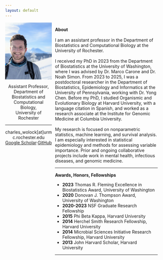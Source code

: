 ```yaml
---
layout: default
---
```


<style>
    .first-column {
    width: 30%;
    padding: 0 10px 0 0;
    float: left;
}

.second-column {
    width: 66%;
    padding: 0 10px 0 0;
    float: right;
}
    @media only screen and (max-width: 800px) {

   .first-column {
        width: 100%;
        padding-bottom: 10px;
        float: none;
    }

    .second-column {
        width: 100%;
        padding-bottom: 10px;
        float: none;
    }
    
}
</style>

<div class="row">
        <div style="text-align: center" class="first-column">
            <img id="profile" style="text-align: center" src="prof_pic.jpg" style="width:250px">
            <style type="text/css">
              #profile {
              display: block;
              margin-left: auto;
              margin-right: auto }
            </style>
             <p style="text-align: center">
            Assistant Professor,
            <br/>
            Department of Biostatistics and Computational Biology,
            <br/>
            University of Rochester
            <hr>
            charles_wolock[at]urmc.rochester.edu
            <br/>
            <a href = "https://scholar.google.com/citations?user=TPHQuKkAAAAJ&hl=en">Google Scholar</a>&middot;<a href = "https://github.com/cwolock">GitHub</a>
            </p>
        </div>
    <div class="second-column"> 
            <p>
             <b>About</b>
            <br/>
            <br/>
            I am an assistant professor in the Department of Biostatistics and Computational Biology at the University of Rochester. 
            <br/>
            <br/>
            I received my PhD in 2023 from the Department of Biostatistics at the University of Washington, where I was advised by Dr. Marco Carone and Dr. Noah Simon. From 2023 to 2025, I was a postdoctoral researcher in the Department of Biostatistics, Epidemiology and Informatics at the University of Pennsylvania, working with Dr. Yong Chen. Before my PhD, I studied Organismic and Evolutionary Biology at Harvard University, with a language citation in Spanish, and worked as a research associate at the Institute for Genomic Medicine at Columbia University.
            <br/>
            <br/>
            My research is focused on nonparametric statistics, machine learning, and survival analysis. I am especially interested in statistical epidemiology and methods for assessing variable importance. Prior and ongoing collaborative projects include work in mental health, infectious diseases, and genomic medicine.
            <hr>
            <b>Awards, Honors, Fellowships</b>
            <br/>
            <ul>
            <li><b>2023</b> Thomas R. Fleming Excellence in Biostatistics Award, University of Washington</li>
            <li><b>2020</b> Donovan J. Thompson Award, University of Washington</li>
            <li><b>2020-2023</b> NSF Graduate Research Fellowship</li>
            <li><b>2015</b> Phi Beta Kappa, Harvard University</li>
            <li><b>2014</b> Herchel Smith Research Fellowship, Harvard University</li>
            <li><b>2014</b> Microbial Sciences Initiative Research Fellowship, Harvard University</li>
            <li><b>2013</b> John Harvard Scholar, Harvard University</li>
            </ul>
            <hr>
            </p> 
        </div>
</div>

<!---
<div class="row">
    <center>

    <p>
    <b>Contact/Links</b> 
    <br/>
    cwolock[at]uw[dot]edu
    <br/> 
    <a href = "https://scholar.google.com/citations?user=TPHQuKkAAAAJ&hl=en">Google Scholar</a>
    <br/>
    <a href = "https://github.com/cwolock">GitHub</a>
    <br/>
    <a href = "https://www.biostat.washington.edu/people/charles-wolock">Student webpage</a>
    <hr>
    </p>
    </center>
</div>

-->

<!---
    <center><p class = "lead" style="clear:both;">

    cwolock[at]uw[dot]edu

    &nbsp;&nbsp;&nbsp;&nbsp;

    <a href = "https://scholar.google.com/citations?user=TPHQuKkAAAAJ&hl=en">Google Scholar</a>
    
    &nbsp;&nbsp;&nbsp;&nbsp;

    <a href = "https://github.com/cwolock">GitHub</a>
    
    &nbsp;&nbsp;&nbsp;&nbsp;

    <a href = "https://www.biostat.washington.edu/people/charles-wolock">Student webpage</a>
-->
<!---
<img class="profile-picture" src="prof_pic.jpg">
--->
<!---
## Contact/Links

**cwolock** *at* **uw** *fullstop* **edu**

Department of Biostatistics\\
Box 357232\\
University of Washington\\
Seattle, WA 98195

* [Google Scholar](https://scholar.google.com/citations?user=TPHQuKkAAAAJ&
hl=en)
* [GitHub](https://github.com/cwolock)
* [LinkedIn](https://www.linkedin.com/in/charles-wolock-918974121/)
* [Student webpage](https://www.biostat.washington.edu/people/charles-wolo
ck)

-->

<!---

Welcome to my research page! I'm a PhD student in Biostatistics at the [University of Washington](http://biostat.washington.edu/).

Before joining UW Biostatistics, I studied Organismic and Evolutionary Biology at [Harvard University](http://oeb.harvard.edu/), with a language citation in Spanish. I was a research associate at the [Institute for Genomic Medicine](http://igm.columbia.edu) at Columbia University.

I currently work with [Dr. Noah Simon](https://faculty.washington.edu/nrsimon/) and [Dr. Marco Carone](http://faculty.washington.edu/mcarone/about.html), developing nonparametric estimation methods for variable importance in the context of survival analysis. My collaborative projects include work with [Dr. Bruce Weir](https://www.biostat.washington.edu/people/bruce-weir) and [Dr. Sam Wasser](https://www.biology.washington.edu/people/profile/samuel-k-wasser), adapting forensic genetic techniques to combat elephant poaching. My research is supported by an [NSF Graduate Research Fellowship](https://www.nsfgrfp.org/).
-->
